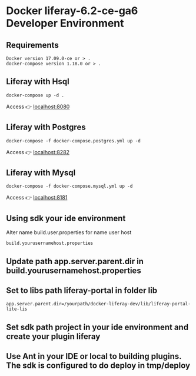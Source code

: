 # Docker liferay-6.2-ce-ga6 Developer Environment

## Requirements
```
Docker version 17.09.0-ce or > .
docker-compose version 1.18.0 or > .
```

## Liferay with Hsql
```
docker-compose up -d .

```

Access :point_right: [localhost:8080](http://localhost:8080)

## Liferay with Postgres
```
docker-compose -f docker-compose.postgres.yml up -d
```

Access :point_right: [localhost:8282](http://localhost:8282)


## Liferay with Mysql
```
docker-compose -f docker-compose.mysql.yml up -d
```

Access :point_right: [localhost:8181](http://localhost:8181)


## Using sdk your ide environment

Alter name build.user.properties for name user host
```
build.yourusernamehost.properties
```

## Update path app.server.parent.dir in build.yourusernamehost.properties
## Set to libs path liferay-portal in folder lib

```
app.server.parent.dir=/yourpath/docker-liferay-dev/lib/liferay-portal-lite-lis
```

## Set sdk path project in your ide environment and create your plugin liferay

## Use Ant in your IDE or local to building plugins. The sdk is configured to do deploy in tmp/deploy
